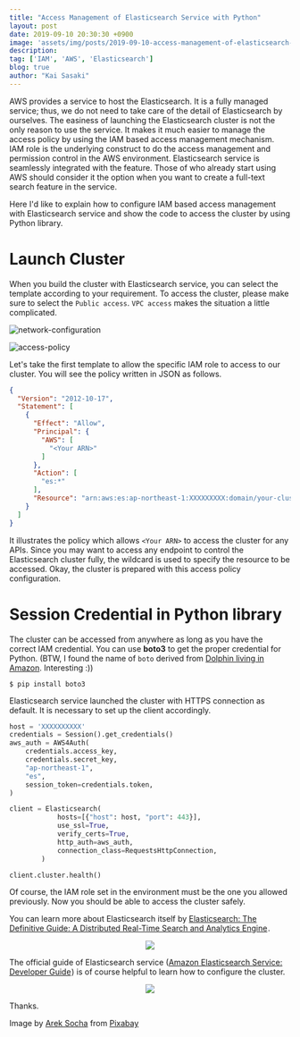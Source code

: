 ```yaml
---
title: "Access Management of Elasticsearch Service with Python"
layout: post
date: 2019-09-10 20:30:30 +0900
image: 'assets/img/posts/2019-09-10-access-management-of-elasticsearch-service-with-python/catch.jpg'
description:
tag: ['IAM', 'AWS', 'Elasticsearch']
blog: true
author: "Kai Sasaki"
---
```


AWS provides a service to host the Elasticsearch. It is a fully managed service; thus, we do not need to take care of the detail of Elasticsearch by ourselves.
The easiness of launching the Elasticsearch cluster is not the only reason to use the service. It makes it much easier to manage the access policy by using the IAM based access management mechanism. IAM role is the underlying construct to do the access management and permission control in the AWS environment. Elasticsearch service is seamlessly integrated with the feature. Those of who already start using AWS should consider it the option when you want to create a full-text search feature in the service.

Here I'd like to explain how to configure IAM based access management with Elasticsearch service and show the code to access the cluster by using Python library.

# Launch Cluster

When you build the cluster with Elasticsearch service, you can select the template according to your requirement. To access the cluster, please make sure to select the `Public access`. `VPC access` makes the situation a little complicated.

![network-configuration](/assets/img/posts/2019-09-10-access-management-of-elasticsearch-service-with-python/network-configuration.png)

![access-policy](/assets/img/posts/2019-09-10-access-management-of-elasticsearch-service-with-python/access-policy.png)

Let's take the first template to allow the specific IAM role to access to our cluster. You will see the policy written in JSON as follows.

```json
{
  "Version": "2012-10-17",
  "Statement": [
    {
      "Effect": "Allow",
      "Principal": {
        "AWS": [
          "<Your ARN>"
        ]
      },
      "Action": [
        "es:*"
      ],
      "Resource": "arn:aws:es:ap-northeast-1:XXXXXXXXX:domain/your-cluster-domain/*"
    }
  ]
}
```

It illustrates the policy which allows `<Your ARN>` to access the cluster for any APIs. Since you may want to access any endpoint to control the Elasticsearch cluster fully, the wildcard is used to specify the resource to be accessed. Okay, the cluster is prepared with this access policy configuration.

# Session Credential in Python library

The cluster can be accessed from anywhere as long as you have the correct IAM credential. You can use **boto3** to get the proper credential for Python.
(BTW, I found the name of `boto` derived from [Dolphin living in Amazon](https://github.com/boto/boto3/issues/1023). Interesting :))

```
$ pip install boto3
```

Elasticsearch service launched the cluster with HTTPS connection as default. It is necessary to set up the client accordingly.

```python
host = 'XXXXXXXXXX'
credentials = Session().get_credentials()
aws_auth = AWS4Auth(
    credentials.access_key,
    credentials.secret_key,
    "ap-northeast-1",
    "es",
    session_token=credentials.token,
)

client = Elasticsearch(
            hosts=[{"host": host, "port": 443}],
            use_ssl=True,
            verify_certs=True,
            http_auth=aws_auth,
            connection_class=RequestsHttpConnection,
        )

client.cluster.health()
```

Of course, the IAM role set in the environment must be the one you allowed previously. Now you should be able to access the cluster safely.

You can learn more about Elasticsearch itself by <a target="_blank" href="https://www.amazon.com/gp/product/1449358543/ref=as_li_tl?ie=UTF8&camp=1789&creative=9325&creativeASIN=1449358543&linkCode=as2&tag=lewuathe-20&linkId=a304ab7ef0f95f4e397ec721458c48e9">Elasticsearch: The Definitive Guide: A Distributed Real-Time Search and Analytics Engine</a><img src="//ir-na.amazon-adsystem.com/e/ir?t=lewuathe-20&l=am2&o=1&a=1449358543" width="1" height="1" border="0" alt="" style="border:none !important; margin:0px !important;" />.

<p style='text-align: center'>
<a target="_blank"  href="https://www.amazon.com/gp/product/1449358543/ref=as_li_tl?ie=UTF8&camp=1789&creative=9325&creativeASIN=1449358543&linkCode=as2&tag=lewuathe-20&linkId=e8c4e4b54b6560d4e34c59fcfad96c30"><img border="0" src="//ws-na.amazon-adsystem.com/widgets/q?_encoding=UTF8&MarketPlace=US&ASIN=1449358543&ServiceVersion=20070822&ID=AsinImage&WS=1&Format=_SL250_&tag=lewuathe-20" ></a><img src="//ir-na.amazon-adsystem.com/e/ir?t=lewuathe-20&l=am2&o=1&a=1449358543" width="1" height="1" border="0" alt="" style="border:none !important; margin:0px !important;" />
</p>

The official guide of Elasticsearch service (<a target="_blank" href="https://www.amazon.com/gp/product/B0764757RL/ref=as_li_tl?ie=UTF8&camp=1789&creative=9325&creativeASIN=B0764757RL&linkCode=as2&tag=lewuathe-20&linkId=663efc6d9a9a19bec903e1a090de5113">Amazon Elasticsearch Service: Developer Guide</a><img src="//ir-na.amazon-adsystem.com/e/ir?t=lewuathe-20&l=am2&o=1&a=B0764757RL" width="1" height="1" border="0" alt="" style="border:none !important; margin:0px !important;" />) is of course helpful to learn how to configure the cluster.

<p style='text-align: center'>
<a target="_blank"  href="https://www.amazon.com/gp/product/B0764757RL/ref=as_li_tl?ie=UTF8&camp=1789&creative=9325&creativeASIN=B0764757RL&linkCode=as2&tag=lewuathe-20&linkId=dd514be1dfb004a89f7fc3f4213cc376"><img border="0" src="//ws-na.amazon-adsystem.com/widgets/q?_encoding=UTF8&MarketPlace=US&ASIN=B0764757RL&ServiceVersion=20070822&ID=AsinImage&WS=1&Format=_SL250_&tag=lewuathe-20" ></a><img src="//ir-na.amazon-adsystem.com/e/ir?t=lewuathe-20&l=am2&o=1&a=B0764757RL" width="1" height="1" border="0" alt="" style="border:none !important; margin:0px !important;" />
</p>



Thanks.


Image by <a href="https://pixabay.com/users/qimono-1962238/?utm_source=link-attribution&amp;utm_medium=referral&amp;utm_campaign=image&amp;utm_content=2114046">Arek Socha</a> from <a href="https://pixabay.com/?utm_source=link-attribution&amp;utm_medium=referral&amp;utm_campaign=image&amp;utm_content=2114046">Pixabay</a>